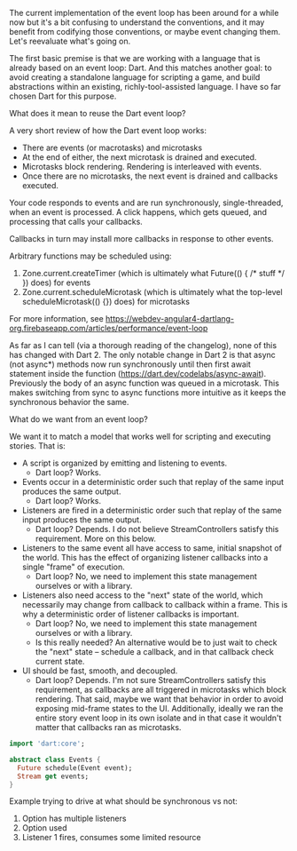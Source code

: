 The current implementation of the event loop has been around for a while now but it's a bit
confusing to understand the conventions, and it may benefit from codifying those conventions, or
maybe event changing them. Let's reevaluate what's going on.

The first basic premise is that we are working with a language that is already based on an event
loop: Dart. And this matches another goal: to avoid creating a standalone language for scripting a
game, and build abstractions within an existing, richly-tool-assisted language. I have so far chosen
Dart for this purpose.

What does it mean to reuse the Dart event loop?

A very short review of how the Dart event loop works:

- There are events (or macrotasks) and microtasks
- At the end of either, the next microtask is drained and executed.
- Microtasks block rendering. Rendering is interleaved with events.
- Once there are no microtasks, the next event is drained and callbacks executed.

Your code responds to events and are run synchronously, single-threaded, when an event is processed.
A click happens, which gets queued, and processing that calls your callbacks.

Callbacks in turn may install more callbacks in response to other events.

Arbitrary functions may be scheduled using:

1. Zone.current.createTimer (which is ultimately what Future(() { /* stuff */ }) does) for events
2. Zone.current.scheduleMicrotask (which is ultimately what the top-level scheduleMicrotask(() {})
does) for microtasks

For more information, see https://webdev-angular4-dartlang-org.firebaseapp.com/articles/performance/event-loop

As far as I can tell (via a thorough reading of the changelog), none of this has changed with Dart
2. The only notable change in Dart 2 is that async (not async*) methods now run synchronously until
then first await statement inside the function (https://dart.dev/codelabs/async-await). Previously
the body of an async function was queued in a microtask. This makes switching from sync to async
functions more intuitive as it keeps the synchronous behavior the same.

What do we want from an event loop?

We want it to match a model that works well for scripting and executing stories. That is:

- A script is organized by emitting and listening to events.
  - Dart loop? Works.
- Events occur in a deterministic order such that replay of the same input produces the same output.
  - Dart loop? Works.
- Listeners are fired in a deterministic order such that replay of the same input produces the same
output.
  - Dart loop? Depends. I do not believe StreamControllers satisfy this requirement. More on this
  below.
- Listeners to the same event all have access to same, initial snapshot of the world. This has the
effect of organizing listener callbacks into a single "frame" of execution.
  - Dart loop? No, we need to implement this state management ourselves or with a library.
- Listeners also need access to the "next" state of the world, which necessarily may change from
callback to callback within a frame. This is why a deterministic order of listener callbacks is
important.
  - Dart loop? No, we need to implement this state management ourselves or with a library.
  - Is this really needed? An alternative would be to just wait to check the "next" state – schedule
  a callback, and in that callback check current state.
- UI should be fast, smooth, and decoupled.
  - Dart loop? Depends. I'm not sure StreamControllers satisfy this requirement, as callbacks are
  all triggered in microtasks which block rendering. That said, maybe we want that behavior in order
  to avoid exposing mid-frame states to the UI. Additionally, ideally we ran the entire story event
  loop in its own isolate and in that case it wouldn't matter that callbacks ran as microtasks.

```dart
import 'dart:core';

abstract class Events {
  Future schedule(Event event);
  Stream get events;
}
```

Example trying to drive at what should be synchronous vs not:

1. Option has multiple listeners
2. Option used
3. Listener 1 fires, consumes some limited resource
